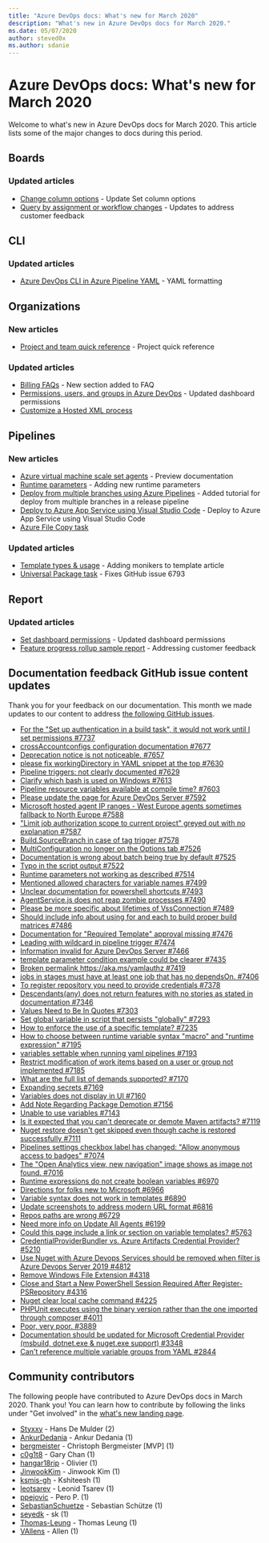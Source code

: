 ```yaml
---
title: "Azure DevOps docs: What's new for March 2020"
description: "What's new in Azure DevOps docs for March 2020."
ms.date: 05/07/2020
author: steved0x
ms.author: sdanie
---
```


# Azure DevOps docs: What's new for March 2020

Welcome to what's new in Azure DevOps docs for March 2020. This article lists some of the major changes to docs during this period.

## Boards

### Updated articles

- [Change column options](/azure/devops/boards/backlogs/set-column-options) - Update Set column options
- [Query by assignment or workflow changes](/azure/devops/boards/queries/query-by-workflow-changes) - Updates to address customer feedback

## CLI

### Updated articles

- [Azure DevOps CLI in Azure Pipeline YAML](/azure/devops/cli/azure-devops-cli-in-yaml) - YAML formatting

## Organizations

### New articles

- [Project and team quick reference](/azure/devops/organizations/projects/project-team-quick-reference) - Project quick reference

### Updated articles

- [Billing FAQs](/azure/devops/organizations/billing/billing-faq) - New section added to FAQ
- [Permissions, users, and groups in Azure DevOps](/azure/devops/organizations/security/permissions) - Updated dashboard permissions
- [Customize a Hosted XML process](/azure/devops/organizations/settings/work/import-process/customize-process) 

## Pipelines

### New articles

- [Azure virtual machine scale set agents](/azure/devops/pipelines/agents/vmss) - Preview documentation
- [Runtime parameters](/azure/devops/pipelines/process/runtime-parameters) - Adding new runtime parameters
- [Deploy from multiple branches using Azure Pipelines](/azure/devops/pipelines/release/deploy-mulitple-branches) - Added tutorial for deploy from multiple branches in a release pipeline
- [Deploy to Azure App Service using Visual Studio Code](/azure/devops/pipelines/targets/deploy-to-azure-vscode) - Deploy to Azure App Service using Visual Studio Code
- [Azure File Copy task](/azure/devops/pipelines/tasks/deploy/azure-file-copy-version3)

### Updated articles

- [Template types & usage](/azure/devops/pipelines/process/templates) - Adding monikers to template article
- [Universal Package task](/azure/devops/pipelines/tasks/package/universal-packages) - Fixes GitHub issue 6793

## Report

### Updated articles

- [Set dashboard permissions](/azure/devops/report/dashboards/dashboard-permissions) - Updated dashboard permissions
- [Feature progress rollup sample report](/azure/devops/report/powerbi/sample-boards-featureprogress) - Addressing customer feedback

## Documentation feedback GitHub issue content updates

Thank you for your feedback on our documentation. This month we made updates to our content to address [the following GitHub issues](https://github.com/MicrosoftDocs/azure-devops-docs/issues?q=linked%3Apr+type%3Aissue+state%3Aclosed+closed%3A2020-03-01..2020-03-31).

- [For the "Set up authentication in a build task", it would not work until I set permissions #7737](https://github.com/MicrosoftDocs/azure-devops-docs/issues/7737)
- [crossAccountconfigs configuration documentation #7677](https://github.com/MicrosoftDocs/azure-devops-docs/issues/7677)
- [Deprecation notice is not noticeable. #7657](https://github.com/MicrosoftDocs/azure-devops-docs/issues/7657)
- [please fix workingDirectory in YAML snippet at the top #7630](https://github.com/MicrosoftDocs/azure-devops-docs/issues/7630)
- [Pipeline triggers: not clearly documented #7629](https://github.com/MicrosoftDocs/azure-devops-docs/issues/7629)
- [Clarify which bash is used on Windows #7613](https://github.com/MicrosoftDocs/azure-devops-docs/issues/7613)
- [Pipeline resource variables available at compile time? #7603](https://github.com/MicrosoftDocs/azure-devops-docs/issues/7603)
- [Please update the page for Azure DevOps Server #7592](https://github.com/MicrosoftDocs/azure-devops-docs/issues/7592)
- [Microsoft hosted agent IP ranges - West Europe agents sometimes fallback to North Europe #7588](https://github.com/MicrosoftDocs/azure-devops-docs/issues/7588)
- ["Limit job authorization scope to current project" greyed out with no explanation #7587](https://github.com/MicrosoftDocs/azure-devops-docs/issues/7587)
- [Build.SourceBranch   in case of tag trigger #7578](https://github.com/MicrosoftDocs/azure-devops-docs/issues/7578)
- [MultiConfiguration no longer on the Options tab #7526](https://github.com/MicrosoftDocs/azure-devops-docs/issues/7526)
- [Documentation is wrong about batch being true by default #7525](https://github.com/MicrosoftDocs/azure-devops-docs/issues/7525)
- [Typo in the script output #7522](https://github.com/MicrosoftDocs/azure-devops-docs/issues/7522)
- [Runtime parameters not working as described #7514](https://github.com/MicrosoftDocs/azure-devops-docs/issues/7514)
- [Mentioned allowed characters for variable names #7499](https://github.com/MicrosoftDocs/azure-devops-docs/issues/7499)
- [Unclear documentation for powershell shortcuts #7493](https://github.com/MicrosoftDocs/azure-devops-docs/issues/7493)
- [AgentService.js does not reap zombie processes #7490](https://github.com/MicrosoftDocs/azure-devops-docs/issues/7490)
- [Please be more specific about lifetimes of VssConnection #7489](https://github.com/MicrosoftDocs/azure-devops-docs/issues/7489)
- [Should include info about using for and each to build proper build matrices #7486](https://github.com/MicrosoftDocs/azure-devops-docs/issues/7486)
- [Documentation for "Required Template" approval missing #7476](https://github.com/MicrosoftDocs/azure-devops-docs/issues/7476)
- [Leading with wildcard in pipeline trigger #7474](https://github.com/MicrosoftDocs/azure-devops-docs/issues/7474)
- [Information invalid for Azure DevOps Server #7466](https://github.com/MicrosoftDocs/azure-devops-docs/issues/7466)
- [template parameter condition example could be clearer #7435](https://github.com/MicrosoftDocs/azure-devops-docs/issues/7435)
- [Broken permalink https://aka.ms/yamlauthz #7419](https://github.com/MicrosoftDocs/azure-devops-docs/issues/7419)
- [jobs in stages must have at least one job that has no dependsOn. #7406](https://github.com/MicrosoftDocs/azure-devops-docs/issues/7406)
- [To register repository you need to provide credentials #7378](https://github.com/MicrosoftDocs/azure-devops-docs/issues/7378)
- [Descendants(any) does not return features with no stories as stated in documentation #7346](https://github.com/MicrosoftDocs/azure-devops-docs/issues/7346)
- [Values Need to Be In Quotes #7303](https://github.com/MicrosoftDocs/azure-devops-docs/issues/7303)
- [Set global variable in script that persists "globally" #7293](https://github.com/MicrosoftDocs/azure-devops-docs/issues/7293)
- [How to enforce the use of a specific template? #7235](https://github.com/MicrosoftDocs/azure-devops-docs/issues/7235)
- [How to choose between runtime variable syntax "macro" and "runtime expression" #7195](https://github.com/MicrosoftDocs/azure-devops-docs/issues/7195)
- [variables settable when running yaml pipelines #7193](https://github.com/MicrosoftDocs/azure-devops-docs/issues/7193)
- [Restrict modification of work items based on a user or group not implemented #7185](https://github.com/MicrosoftDocs/azure-devops-docs/issues/7185)
- [What are the full list of demands supported? #7170](https://github.com/MicrosoftDocs/azure-devops-docs/issues/7170)
- [Expanding secrets #7169](https://github.com/MicrosoftDocs/azure-devops-docs/issues/7169)
- [Variables does not display in UI #7160](https://github.com/MicrosoftDocs/azure-devops-docs/issues/7160)
- [Add Note Regarding Package Demotion #7156](https://github.com/MicrosoftDocs/azure-devops-docs/issues/7156)
- [Unable to use variables #7143](https://github.com/MicrosoftDocs/azure-devops-docs/issues/7143)
- [Is it expected that you can't deprecate or demote Maven artifacts?  #7119](https://github.com/MicrosoftDocs/azure-devops-docs/issues/7119)
- [Nuget restore doesn't get skipped even though cache is restored successfully #7111](https://github.com/MicrosoftDocs/azure-devops-docs/issues/7111)
- [Pipelines settings checkbox label has changed: "Allow anonymous access to badges" #7074](https://github.com/MicrosoftDocs/azure-devops-docs/issues/7074)
- [The "Open Analytics view, new navigation" image shows as image not found. #7016](https://github.com/MicrosoftDocs/azure-devops-docs/issues/7016)
- [Runtime expressions do not create boolean variables #6970](https://github.com/MicrosoftDocs/azure-devops-docs/issues/6970)
- [Directions for folks new to Microsoft #6966](https://github.com/MicrosoftDocs/azure-devops-docs/issues/6966)
- [Variable syntax does not work in templates #6890](https://github.com/MicrosoftDocs/azure-devops-docs/issues/6890)
- [Update screenshots to address modern URL format #6816](https://github.com/MicrosoftDocs/azure-devops-docs/issues/6816)
- [Repos paths are wrong #6729](https://github.com/MicrosoftDocs/azure-devops-docs/issues/6729)
- [Need more info on Update All Agents #6199](https://github.com/MicrosoftDocs/azure-devops-docs/issues/6199)
- [Could this page include a link or section on variable templates? #5763](https://github.com/MicrosoftDocs/azure-devops-docs/issues/5763)
- [CredentialProviderBundler vs. Azure Artifacts Credential Provider? #5210](https://github.com/MicrosoftDocs/azure-devops-docs/issues/5210)
- [Use Nuget with Azure Devops Services should be removed when filter is Azure Devops Server 2019 #4812](https://github.com/MicrosoftDocs/azure-devops-docs/issues/4812)
- [Remove Windows File Extension #4318](https://github.com/MicrosoftDocs/azure-devops-docs/issues/4318)
- [Close and Start a New PowerShell Session Required After Register-PSRepository #4316](https://github.com/MicrosoftDocs/azure-devops-docs/issues/4316)
- [Nuget clear local cache command #4225](https://github.com/MicrosoftDocs/azure-devops-docs/issues/4225)
- [PHPUnit executes using the binary version rather than the one imported through composer #4011](https://github.com/MicrosoftDocs/azure-devops-docs/issues/4011)
- [Poor, very poor. #3889](https://github.com/MicrosoftDocs/azure-devops-docs/issues/3889)
- [Documentation should be updated for Microsoft Credential Provider (msbuild, dotnet.exe & nuget.exe support) #3348](https://github.com/MicrosoftDocs/azure-devops-docs/issues/3348)
- [Can't reference multiple variable groups from YAML #2844](https://github.com/MicrosoftDocs/azure-devops-docs/issues/2844)

## Community contributors

The following people have contributed to Azure DevOps docs in March 2020. Thank you! You can learn how to contribute by following the links under "Get involved" in the [what's new landing page](index.yml).

- [Styxxy](https://github.com/Styxxy) - Hans De Mulder (2)
- [AnkurDedania](https://github.com/AnkurDedania) - Ankur Dedania (1)
- [bergmeister](https://github.com/bergmeister) - Christoph Bergmeister [MVP] (1)
- [c0g1t8](https://github.com/c0g1t8) - Gary Chan (1)
- [hangar18rip](https://github.com/hangar18rip) - Olivier (1)
- [JinwookKim](https://github.com/JinwookKim) - Jinwook Kim (1)
- [ksmis-gh](https://github.com/ksmis-gh) - Kshiteesh (1)
- [leotsarev](https://github.com/leotsarev) - Leonid Tsarev (1)
- [ppejovic](https://github.com/ppejovic) - Pero P. (1)
- [SebastianSchuetze](https://github.com/SebastianSchuetze) - Sebastian Schütze (1)
- [seyedk](https://github.com/seyedk) - sk (1)
- [Thomas-Leung](https://github.com/Thomas-Leung) - Thomas Leung (1)
- [VAllens](https://github.com/VAllens) - Allen (1)
